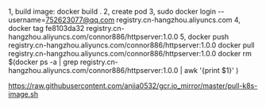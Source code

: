 1, build image: docker build .
2, create pod
3, sudo docker login --username=752623077@qq.com registry.cn-hangzhou.aliyuncs.com
4, docker tag fe8103da32 registry.cn-hangzhou.aliyuncs.com/connor886/httpserver:1.0.0
5, docker push registry.cn-hangzhou.aliyuncs.com/connor886/httpserver:1.0.0
docker pull  registry.cn-hangzhou.aliyuncs.com/connor886/httpserver:1.0.0
docker rm $(docker ps -a | grep registry.cn-hangzhou.aliyuncs.com/connor886/httpserver:1.0.0 | awk '{print $1}' )

https://raw.githubusercontent.com/anjia0532/gcr.io_mirror/master/pull-k8s-image.sh
